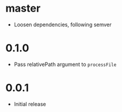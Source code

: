 # master

* Loosen dependencies, following semver

# 0.1.0

* Pass relativePath argument to `processFile`

# 0.0.1

* Initial release
